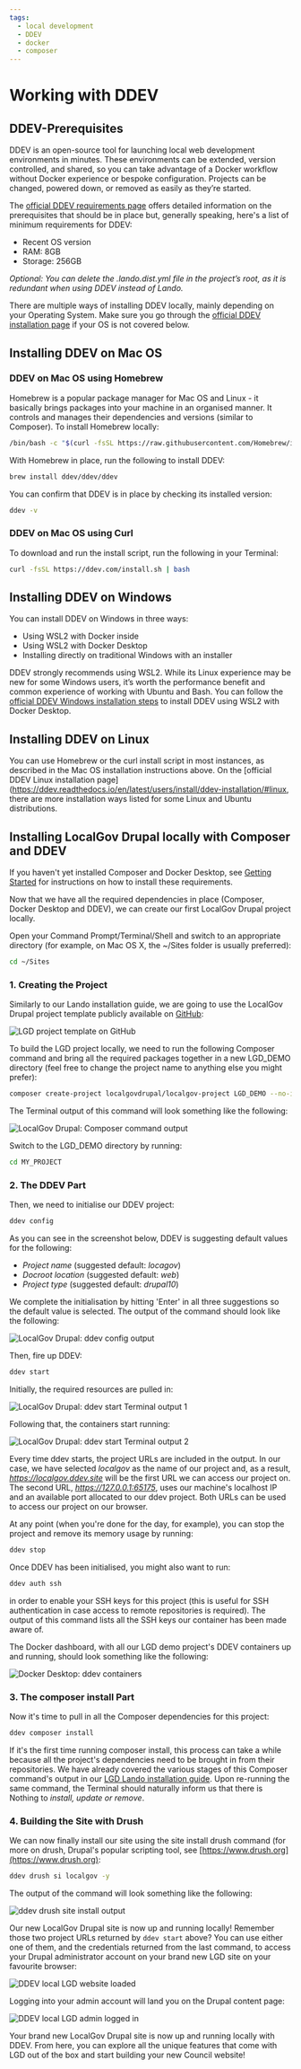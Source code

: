 ```yaml
---
tags:
  - local development
  - DDEV
  - docker
  - composer
---
```


# Working with DDEV

## DDEV-Prerequisites

DDEV is an open-source tool for launching local web development environments in minutes. These environments can be 
extended, version controlled, and shared, so you can take advantage of a Docker workflow without Docker experience or 
bespoke configuration. Projects can be changed, powered down, or removed as easily as they’re started.

The [official DDEV requirements page](https://ddev.readthedocs.io/en/latest/) offers detailed information on the 
prerequisites that should be in place but, generally speaking, here's a list of minimum requirements for DDEV:
- Recent OS version
- RAM: 8GB
- Storage: 256GB

_Optional: You can delete the .lando.dist.yml file in the project’s root, as it is redundant when using DDEV
instead of Lando._

There are multiple ways of installing DDEV locally, mainly depending on your Operating System. Make sure you go through 
the [official DDEV installation page](https://ddev.readthedocs.io/en/latest/users/install/ddev-installation/) if your 
OS is not covered below.

## Installing DDEV on Mac OS

### DDEV on Mac OS using Homebrew

Homebrew is a popular package manager for Mac OS and Linux - it basically brings packages into your machine in an 
organised manner. It controls and manages their dependencies and versions (similar to Composer). 
To install Homebrew locally:

```bash
/bin/bash -c "$(curl -fsSL https://raw.githubusercontent.com/Homebrew/install/HEAD/install.sh)"
```

With Homebrew in place, run the following to install DDEV:

```bash
brew install ddev/ddev/ddev
```

You can confirm that DDEV is in place by checking its installed version:

```bash
ddev -v
```

### DDEV on Mac OS using Curl

To download and run the install script, run the following in your Terminal:

```bash
curl -fsSL https://ddev.com/install.sh | bash
```

## Installing DDEV on Windows
You can install DDEV on Windows in three ways:
- Using WSL2 with Docker inside
- Using WSL2 with Docker Desktop
- Installing directly on traditional Windows with an installer

DDEV strongly recommends using WSL2. While its Linux experience may be new for some Windows users, it’s worth the 
performance benefit and common experience of working with Ubuntu and Bash. You can follow the 
[official DDEV Windows installation steps](https://ddev.readthedocs.io/en/latest/users/install/ddev-installation/#wsl2-docker-desktop-install-script) 
to install DDEV using WSL2 with Docker Desktop.

## Installing DDEV on Linux

You can use Homebrew or the curl install script in most instances, as described in the Mac OS installation instructions 
above. On the [official DDEV Linux installation page](https://ddev.readthedocs.io/en/latest/users/install/ddev-installation/#linux, 
there are more installation ways listed for some Linux and Ubuntu distributions.

## Installing LocalGov Drupal locally with Composer and DDEV

If you haven't yet installed Composer and Docker Desktop, see [Getting Started](/devs/getting-started/) for instructions
on how to install these requirements.

Now that we have all the required dependencies in place (Composer, Docker Desktop and DDEV), we can create our first
LocalGov Drupal project locally.

Open your Command Prompt/Terminal/Shell and switch to an appropriate directory (for example, on Mac OS X, the ~/Sites 
folder is usually preferred):

```bash
cd ~/Sites
```

### 1. Creating the Project
Similarly to our Lando installation guide, we are going to use the LocalGov Drupal project template publicly available 
on [GitHub](https://github.com/localgovdrupal/localgov_project):

![ LGD project template on GitHub ](../../images/localgov-drupal-github.png)

To build the LGD project locally, we need to run the following Composer command and bring all the required packages
together in a new LGD_DEMO directory (feel free to change the project name to anything else you might prefer):

```bash
composer create-project localgovdrupal/localgov-project LGD_DEMO --no-install
```

The Terminal output of this command will look something like the following:

![ LocalGov Drupal: Composer command output ](../../images/LGD-Composer-project-build-terminal-output.png)

Switch to the LGD_DEMO directory by running:

```bash
cd MY_PROJECT
```

### 2. The DDEV Part

Then, we need to initialise our DDEV project:

```bash
ddev config
```

As you can see in the screenshot below, DDEV is suggesting default values for the following:

- _Project name_ (suggested default: _locagov_)
- _Docroot location_ (suggested default: _web_)
- _Project type_ (suggested default: _drupal10_)

We complete the initialisation by hitting 'Enter' in all three suggestions so the default value is selected. The output 
of the command should look like the following:

![ LocalGov Drupal: ddev config output ](../../images/LDG-ddev-config.png)

Then, fire up DDEV:

```bash
ddev start
```

Initially, the required resources are pulled in:

![ LocalGov Drupal: ddev start Terminal output 1 ](../../images/LDG-ddev-start-1.png)

Following that, the containers start running:

![ LocalGov Drupal: ddev start Terminal output 2 ](../../images/LDG-ddev-start-2.png)

Every time ddev starts, the project URLs are included in the output. In our case, we have selected _localgov_ as the 
name of our project and, as a result, _https://localgov.ddev.site_ will be the first URL we can access our project on. 
The second URL, _https://127.0.0.1:65175_, uses our machine's localhost IP and an available port allocated to our ddev 
project. Both URLs can be used to access our project on our browser.

At any point (when you're done for the day, for example), you can stop the project and remove its memory usage by running:

```bash
ddev stop
```

Once DDEV has been initialised, you might also want to run:

```bash
ddev auth ssh
```

in order to enable your SSH keys for this project (this is useful for SSH authentication in case access to remote 
repositories is required). The output of this command lists all the SSH keys our container has been made aware of.

The Docker dashboard, with all our LGD demo project's DDEV containers up and running, should look something like the 
following:

![ Docker Desktop: ddev containers ](../../images/LDG-ddev-docker-desktop-containers.png)

### 3. The composer install Part

Now it's time to pull in all the Composer dependencies for this project:

```bash
ddev composer install
```

If it's the first time running composer install, this process can take a while because all the project's dependencies 
need to be brought in from their repositories. We have already covered the various stages of this Composer command's 
output in our 
[LGD Lando installation guide](/devs/getting-started/working-with-lando.html#localgov-drupal-local-installation-with-composer-and-lando). 
Upon re-running the same command, the Terminal should naturally inform us that there is Nothing to _install, update or 
remove_.

### 4. Building the Site with Drush

We can now finally install our site using the site install drush command (for more on drush, Drupal's popular scripting 
tool, see [https://www.drush.org](https://www.drush.org):

```bash
ddev drush si localgov -y
```

The output of the command will look something like the following:

![ ddev drush site install output ](../../images/LGD-ddev-drush-site-install.png)

Our new LocalGov Drupal site is now up and running locally! Remember those two project URLs returned by `ddev start` 
above? You can use either one of them, and the credentials returned from the last command, to access your Drupal 
administrator account on your brand new LGD site on your favourite browser:

![ DDEV local LGD website loaded ](../../images/LGD-ddev-demo-site-user-login-page.png)

Logging into your admin account will land you on the Drupal content page:

![ DDEV local LGD admin logged in ](../../images/LGD-ddev-demo-site-admin-logged-in.png)

Your brand new LocalGov Drupal site is now up and running locally with DDEV. From here, you can explore all the unique 
features that come with LGD out of the box and start building your new Council website!
